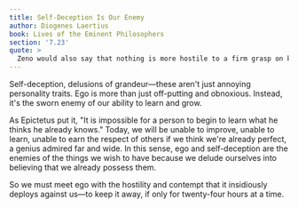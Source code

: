 ```yaml
---
title: Self-Deception Is Our Enemy
author: Diogenes Laertius
book: Lives of the Eminent Philosophers
section: '7.23'
quote: >
  Zeno would also say that nothing is more hostile to a firm grasp on knowledge than self-deception.
---
```


Self-deception, delusions of grandeur—these aren't just annoying personality traits. Ego is more than just off-putting and obnoxious. Instead, it's the sworn enemy of our ability to learn and grow.

As Epictetus put it, "It is impossible for a person to begin to learn what he thinks he already knows." Today, we will be unable to improve, unable to learn, unable to earn the respect of others if we think we're already perfect, a genius admired far and wide. In this sense, ego and self-deception are the enemies of the things we wish to have because we delude ourselves into believing that we already possess them.

So we must meet ego with the hostility and contempt that it insidiously deploys against us—to keep it away, if only for twenty-four hours at a time.
